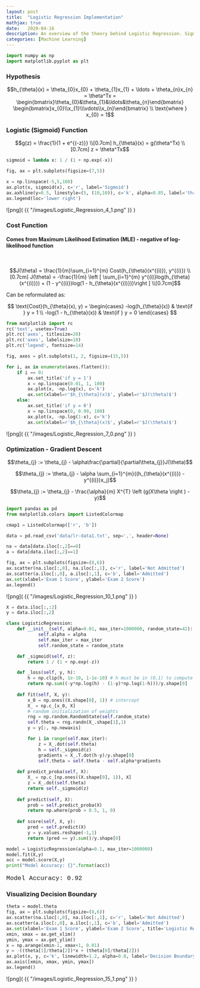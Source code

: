 ```yaml
---
layout: post
title:  "Logistic Regression Implementation"
mathjax: true
date:   2020-04-16 
description: An overview of the theory behind Logistic Regression. Sigmoid function, Maximum Likelihood Estimation (MLE), Cost function, and optimization with Gradient Descent. Concludes with implementing the model from scratch and visualizing the result on student examination data.
categories: [Machine Learning]
---
```


<style>

p.code {
  font-family: Courier, monospace;
  font-size:17px;
}

</style>

<script src="https://cdnjs.cloudflare.com/ajax/libs/mathjax/2.7.0/MathJax.js?config=TeX-AMS-MML_HTMLorMML" type="text/javascript"></script>


```python
import numpy as np
import matplotlib.pyplot as plt
```

### Hypothesis

$$h_{\theta}(x) =  \theta_{0}x_{0} + \theta_{1}x_{1} + \ldots + \theta_{n}x_{n} = \theta^Tx = \begin{bmatrix}\theta_{0}&\theta_{1}&\ldots&\theta_{n}\end{bmatrix}  \begin{bmatrix}x_{0}\\x_{1}\\\vdots\\x_{n}\end{bmatrix}  \\  \text{where } x_{0} = 1$$

### Logistic (Sigmoid) Function

$$g(z) = \frac{1}{1 + e^{(-z)}} \\[0.7cm]
h_{\theta}(x) = g(\theta^Tx) \\[0.7cm]
z = \theta^Tx$$


```python
sigmoid = lambda x: 1 / (1 + np.exp(-x))

fig, ax = plt.subplots(figsize=(7,5))

x = np.linspace(-5,5,100)
ax.plot(x, sigmoid(x), c='r', label='Sigmoid')
ax.axhline(y=0.5, linestyle=(5, (10,10)), c='k', alpha=0.85, label='threshold')
ax.legend(loc='lower right')
```


![png]( {{ "/images/Logistic_Regression_4_1.png" }} )

### Cost Function

#### Comes from Maximum Likelihood Estimation (MLE) - negative of log-likelihood function

<br> 

$$J(\theta) = \frac{1}{m}\sum_{i=1}^{m} Cost(h_{\theta}(x^{(i)}), y^{(i)}) \\[0.7cm]
J(\theta) = -\frac{1}{m} \left [ \sum_{i=1}^{m} y^{(i)}log(h_{\theta}(x^{(i)})) + (1 - y^{(i)})log(1 - h_{\theta}(x^{(i)}))\right ] \\[0.7cm]$$

Can be reformulated as: 

$$ \text{Cost}(h_{\theta}(x), y) = 
\begin{cases} 
      -log(h_{\theta}(x)) & \text{if } y = 1 \\
      -log(1 - h_{\theta}(x)) & \text{if } y = 0 
   \end{cases}
$$



```python
from matplotlib import rc
rc('text', usetex=True)
plt.rc('axes', titlesize=20)   
plt.rc('axes', labelsize=18)
plt.rc('legend', fontsize=14) 
```


```python
fig, axes = plt.subplots(1, 2, figsize=(15,5))

for i, ax in enumerate(axes.flatten()):
    if i == 0:
        ax.set_title('if y = 1')
        x = np.linspace(0.01, 1, 100)
        ax.plot(x, -np.log(x), c='k')
        ax.set(xlabel=r'$h_{\theta}(x)$', ylabel=r'$J(\theta)$')
    else:
        ax.set_title('if y = 0')
        x = np.linspace(0, 0.99, 100)
        ax.plot(x, -np.log(1-x), c='k')
        ax.set(xlabel=r'$h_{\theta}(x)$', ylabel=r'$J(\theta)$')
```

![png]( {{ "/images/Logistic_Regression_7_0.png" }} )


### Optimization - Gradient Descent

$$\theta_{j} := \theta_{j} - \alpha\frac{\partial}{\partial\theta_{j}}J(\theta)$$

$$\theta_{j} := \theta_{j} - \alpha \sum_{i=1}^{m}((h_{\theta}(x^{(i)}) - y^{(i)})x_j)$$

$$\theta_{j} := \theta_{j} - \frac{\alpha}{m} X^{T} \left (g(X\theta \right ) - y)$$


```python
import pandas as pd
from matplotlib.colors import ListedColormap

cmap1 = ListedColormap(['r', 'b'])

data = pd.read_csv('data/lr-data1.txt', sep=',', header=None)

na = data[data.iloc[:,2]==0]
a = data[data.iloc[:,2]==1]

fig, ax = plt.subplots(figsize=(8,6))
ax.scatter(na.iloc[:,0], na.iloc[:,1], c='r', label='Not Admitted')
ax.scatter(a.iloc[:,0], a.iloc[:,1], c='b', label='Admitted')
ax.set(xlabel='Exam 1 Score', ylabel='Exam 2 Score')
ax.legend()
```


![png]( {{ "/images/Logistic_Regression_10_1.png" }} )


```python
X = data.iloc[:,:2]
y = data.iloc[:,2]
```


```python
class LogisticRegression:
    def __init__(self, alpha=0.01, max_iter=1000000, random_state=42):
            self.alpha = alpha
            self.max_iter = max_iter
            self.random_state = random_state

    def _sigmoid(self, z):
        return 1 / (1 + np.exp(-z))

    def _loss(self, y, h):
        h = np.clip(h, 1e-10, 1-1e-10) # h must be in (0,1) to compute log loss
        return np.sum((-y*np.log(h) - (1-y)*np.log(1-h)))/y.shape[0]
    
    def fit(self, X, y):
        x_0 = np.ones((X.shape[0], 1)) # intercept
        X_ = np.c_[x_0, X]
        # random initialization of weights
        rng = np.random.RandomState(self.random_state)
        self.theta = rng.randn(X_.shape[1],1)
        y = y[:, np.newaxis]

        for i in range(self.max_iter):
            z = X_.dot(self.theta)
            h = self._sigmoid(z)
            gradients = X_.T.dot(h-y)/y.shape[0]
            self.theta = self.theta - self.alpha*gradients         
    
    def predict_proba(self, X):
        X_ = np.c_[np.ones((X.shape[0], 1)), X]
        z = X_.dot(self.theta)
        return self._sigmoid(z)
    
    def predict(self, X):
        prob = self.predict_proba(X)
        return np.where(prob > 0.5, 1, 0)
    
    def score(self, X, y):
        pred = self.predict(X)
        y = y.values.reshape(-1,1)
        return (pred == y).sum()/y.shape[0]
```


```python
model = LogisticRegression(alpha=0.1, max_iter=1000000)
model.fit(X,y)
acc = model.score(X,y)
print("Model Accuracy: {}".format(acc))
```

<p class="code"> Model Accuracy: 0.92 </p>


### Visualizing Decision Boundary


```python
theta = model.theta
fig, ax = plt.subplots(figsize=(8,6))
ax.scatter(na.iloc[:,0], na.iloc[:,1], c='r', label='Not Admitted')
ax.scatter(a.iloc[:,0], a.iloc[:,1], c='b', label='Admitted')
ax.set(xlabel='Exam 1 Score', ylabel='Exam 2 Score', title='Logistic Regression Result')
xmin, xmax = ax.get_xlim()
ymin, ymax = ax.get_ylim()
x = np.arange(xmin-1, xmax+1, 0.01)
y = -((theta[1]/theta[2])*x + (theta[0]/theta[2]))
ax.plot(x, y, c='k', linewidth=1.2, alpha=0.8, label='Decision Boundary')
ax.axis([xmin, xmax, ymin, ymax])
ax.legend()
```


![png]( {{ "/images/Logistic_Regression_15_1.png" }} )
